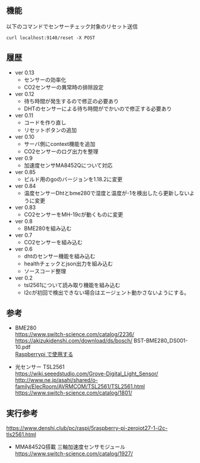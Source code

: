 ## 機能
以下のコマンドでセンサーチェック対象のリセット送信
```
curl localhost:9140/reset -X POST
```

## 履歴
* ver 0.13
  * センサーの効率化
  * CO2センサーの異常時の排除設定
* ver 0.12
  * 待ち時間が発生するので修正の必要あり
  * DHTのセンサーによる待ち時間がでかいので修正する必要あり
* ver 0.11
  * コードを作り直し
  * リセットボタンの追加
* ver 0.10
  * サーバ側にcontext機能を追加
  * CO2センサーのログ出力を整理
* ver 0.9
  *  加速度センサMA8452Qについて対応
* ver 0.85
  * ビルド用のgoのバージョンを1.18.2に変更
* ver 0.84
  * 温度センサーDhtとbme280で湿度と温度が-1を検出したら更新しないように変更
* ver 0.83
  * CO2センサーをMH-19cが動くものに変更
* ver 0.8
  * BME280を組み込む
* ver 0.7
  * CO2センサーを組み込む
* ver 0.6
  * dhtのセンサー機能を組み込む
  * healthチェックとjson出力を組み込む
  * ソースコード整理
* ver 0.2
  * tsl2561について読み取り機能を組み込む
  * I2cが初回で検出できない場合はエージェント動かさないようにする。


## 参考
* BME280 \
 https://www.switch-science.com/catalog/2236/ \
 https://akizukidenshi.com/download/ds/bosch/ BST-BME280_DS001-10.pdf \
 [Raspberrypi で使用する](https://deviceplus.jp/hobby/raspberrypi_entry_039/)

* 光センサー TSL2561 \
 https://wiki.seeedstudio.com/Grove-Digital_Light_Sensor/
 http://www.ne.jp/asahi/shared/o-family/ElecRoom/AVRMCOM/TSL2561/TSL2561.html
 https://www.switch-science.com/catalog/1801/

## 実行参考
 https://www.denshi.club/pc/raspi/5raspberry-pi-zeroiot27-1-i2c-tls2561.html

* MMA8452Q搭載 三軸加速度センサモジュール \
 https://www.switch-science.com/catalog/1927/